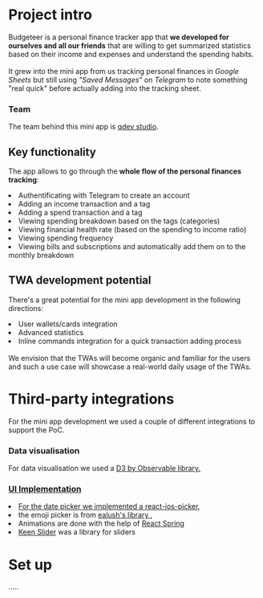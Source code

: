 # Project intro
Budgeteer is a personal finance tracker app that <b>we developed for ourselves and all our friends</b> that are willing to get summarized statistics based on their income and expenses and understand the spending habits. <br>
<br>
It grew into the mini app from us  tracking personal finances in <i>Google Sheets</i> but still using <i>"Saved Messages"</i> on <i>Telegram</i> to note something "real quick" before actually adding into the tracking sheet.

### Team 
The team behind this mini app is <a href="github.com/qpwedev"> qdev studio</a>. 

## Key functionality
The app allows to go through the<b> whole flow of the personal finances tracking</b>: <br>
<li> Authentificating with Telegram to create an account </li>
<li>Adding an income transaction and a tag</li>
<li>Adding a spend transaction and a tag</li>
<li>Viewing spending breakdown based on the tags (categories)</li>
<li>Viewing financial health rate (based on the spending to income ratio) </li>
<li>Viewing spending frequency </li>
<li>Viewing bills and subscriptions and automatically add them on to the monthly breakdown </li>

## TWA development potential
There's a great potential for the mini app development in the following directions:
<li>User wallets/cards integration</li>
<li>Advanced statistics</li>
<li>Inline commands integration for a quick transaction adding process</li>
<br>
We envision that the TWAs will become organic and familiar for the users and such a use case will showcase a real-world daily usage of the TWAs.

# Third-party integrations 
For the mini app development we used a couple of different integrations to support the PoC.

### Data visualisation
For data visualisation we used a <a href="https://d3js.org/"> D3 by Observable library.

### UI Implementation
<li>For the date picker we implemented a react-ios-picker</a>, </li>
<li>the emoji picker is from <a href="https://github.com/ealush/emoji-picker-react"> ealush's library </a>, </li>
<li> Animations are done with the help of <a href="https://www.react-spring.dev/"> React Spring</a></li>
<li><a href="https://keen-slider.io/">Keen Slider</a> was a library for sliders</li>

# Set up
.....
